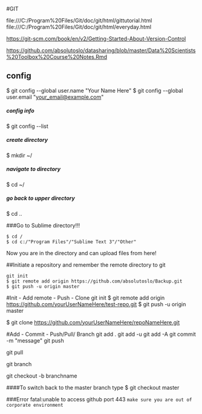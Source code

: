 #GIT 

file:///C:/Program%20Files/Git/doc/git/html/gittutorial.html
file:///C:/Program%20Files/Git/doc/git/html/everyday.html

https://git-scm.com/book/en/v2/Getting-Started-About-Version-Control

https://github.com/absolutoslo/datasharing/blob/master/Data%20Scientists%20Toolbox%20Course%20Notes.Rmd

## config
$ git config --global user.name "Your Name Here"
$ git config --global user.email "your_email@example.com"

##### config info
$ git config --list

##### create directory
$ mkdir ~/
##### navigate to directory
$ cd ~/
##### go back to upper directory
$ cd ..


###Go to Sublime directory!!!

```
$ cd /
$ cd c:/"Program Files"/"Sublime Text 3"/"Other"
```

Now you are in the directory and can upload files from here!

##Initiate a repository and remember the remote directory to git

```
git init
$ git remote add origin https://github.com/absolutoslo/Backup.git
$ git push -u origin master
```

#Init - Add remote - Push - Clone
git init
$ git remote add origin https://github.com/yourUserNameHere/test-repo.git
$ git push -u origin master

$ git clone https://github.com/yourUserNameHere/repoNameHere.git

#Add - Commit - Push/Pull/ Branch
git add .
git add -u
git add -A
git commit -m "message"
git push

git pull

git branch

git checkout -b branchname

####To switch back to the master branch type
$ git checkout master




###Error fatal:unable to access github port 443
`make sure you are out of corporate environment`
